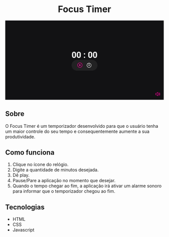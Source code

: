 <h1 style="text-align:center">Focus Timer</h1>

<img src="./assets/img/timerfocus.png">

## Sobre 
O Focus Timer é um temporizador desenvolvido para que o usuário tenha um maior controle do seu tempo e consequentemente aumente a sua produtividade.
## Como funciona
1. Clique no ícone do relógio.
2. Digite a quantidade de minutos desejada.
3. Dê play.
4. Pause/Pare a aplicação no momento que desejar.
5. Quando o tempo chegar ao fim, a aplicação irá ativar um alarme sonoro para informar que o temporizador chegou ao fim.

## Tecnologias
- HTML
- CSS
- Javascript